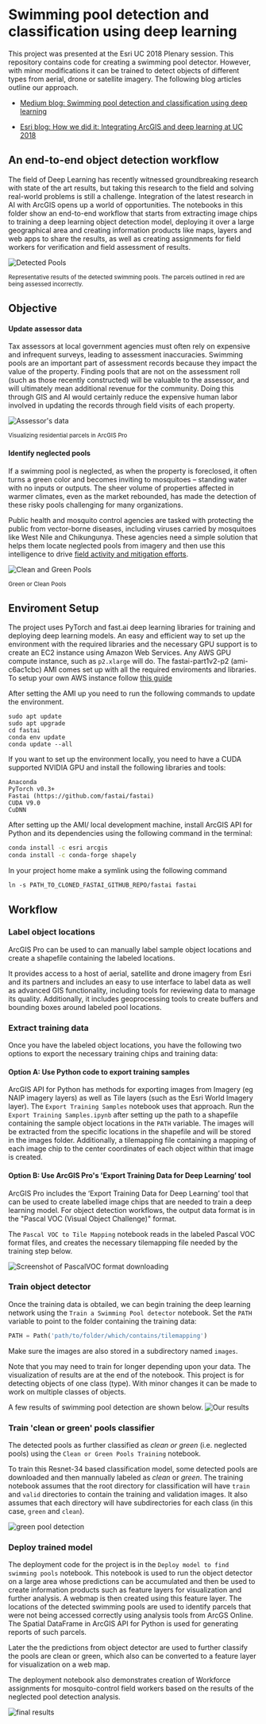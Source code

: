 # Swimming pool detection and classification using deep learning
This project was presented at the Esri UC 2018 Plenary session. This repository contains code for creating a swimming pool detector. However, with minor modifications it can be trained to detect objects of different types from aerial, drone or satellite imagery. The following blog articles outline our approach.

* [Medium blog: Swimming pool detection and classification using deep learning](https://medium.com/geoai/swimming-pool-detection-and-classification-using-deep-learning-aaf4a3a5e652)

* [Esri blog: How we did it: Integrating ArcGIS and deep learning at UC 2018](https://www.esri.com/arcgis-blog/products/api-python/analytics/how-we-did-it-integrating-arcgis-and-machine-learning-at-uc-2018/?adumkts=product&adupro=ArcGIS_Enterprise&aduc=social&adum=external&aduSF=twitter&utm_Source=social&aduca=ArcGIS_Enterprise_Releases&adut=deeplearningUC_blog&sf_id=701f2000000rpeWAAQ&adbsc=social2466101&adbid=1021789845209804800&adbpl=tw&adbpr=80676821)


## An end-to-end object detection workflow
The field of Deep Learning has recently witnessed groundbreaking research with state of the art results, but taking this research to the field and solving real-world problems is still a challenge. Integration of the latest research in AI with ArcGIS opens up a world of opportunities. The notebooks in this folder show an end-to-end workflow that starts from extracting image chips to training a deep learning object detection model, deploying it over a large geographical area and creating information products like maps, layers and web apps to share the results, as well as creating assignments for field workers for verification and field assessment of results.

![Detected Pools](https://cdn-images-1.medium.com/max/896/1*17wkvk94x7EKx8u33FQdwA.png)

<sub> Representative results of the detected swimming pools. The parcels outlined in red are being assessed incorrectly.</sub>  

## Objective

#### Update assessor data

Tax assessors at local government agencies must often rely on expensive and infrequent surveys, leading to assessment inaccuracies. Swimming pools are an important part of assessment records because they impact the value of the property. Finding pools that are not on the assessment roll (such as those recently constructed) will be valuable to the assessor, and will ultimately mean additional revenue for the community. Doing this through GIS and AI would certainly reduce the expensive human labor involved in updating the records through field visits of each property.

![Assessor's data](https://www.esri.com/arcgis-blog/wp-content/uploads/2018/07/pools1.png "Visualizing residential parcels in ArcGIS Pro")

<sub> Visualizing residential parcels in ArcGIS Pro </sub>  

#### Identify neglected pools

If a swimming pool is neglected, as when the property is foreclosed, it often turns a green color and becomes inviting to mosquitoes – standing water with no inputs or outputs. The sheer volume of properties affected in warmer climates, even as the market rebounded, has made the detection of these risky pools challenging for many organizations.

Public health and mosquito control agencies are tasked with protecting the public from vector-borne diseases, including viruses carried by mosquitoes like West Nile and Chikungunya. These agencies need a simple solution that helps them locate neglected pools from imagery and then use this intelligence to drive [field activity and mitigation efforts](http://solutions.arcgis.com/local-government/public-works/mosquito-control/).

![Clean and Green Pools](https://www.esri.com/arcgis-blog/wp-content/uploads/2018/07/pools2.png)

<sub>  Green or Clean Pools </sub>  

## Enviroment Setup

The project uses PyTorch and fast.ai deep learning libraries for training and deploying deep learning models. An easy and efficient way to set up the environment with the required libraries and the necessary GPU support is to create an EC2 instance using Amazon Web Services. Any AWS GPU compute instance, such as `p2.xlarge` will do. The fastai-part1v2-p2 (ami-c6ac1cbc) AMI comes set up with all the required enviroments and libraries. To setup your own AWS instance follow [this guide](https://github.com/reshamas/fastai_deeplearn_part1/blob/master/tools/aws_ami_gpu_setup.md)

After setting the AMI up you need to run the following commands to update the environment.
```shell
sudo apt update
sudo apt upgrade
cd fastai
conda env update
conda update --all 
```

If you want to set up the environment locally, you need to have a CUDA supported NVIDIA GPU and install the following libraries and tools:
```
Anaconda
PyTorch v0.3+
Fastai (https://github.com/fastai/fastai)
CUDA V9.0
CuDNN
```

After setting up the AMI/ local development machine, install ArcGIS API for Python and its dependencies using the following command in the terminal:

```bash
conda install -c esri arcgis
conda install -c conda-forge shapely
```

In your project home make a symlink using the following command
```shell
ln -s PATH_TO_CLONED_FASTAI_GITHUB_REPO/fastai fastai
```

## Workflow

### Label object locations

ArcGIS Pro can be used to can manually label sample object locations and create a shapefile containing the labeled locations.

It provides access to a host of aerial, satellite and drone imagery from Esri and its partners and includes an easy to use interface to label data as well as advanced GIS functionality, including tools for reviewing data to manage its quality. Additionally, it includes geoprocessing tools to create buffers and bounding boxes around labeled pool locations.

### Extract training data

Once you have the labeled object locations, you have the following two options to export the necessary training chips and training data:

#### Option A: Use Python code to export training samples
ArcGIS API for Python has methods for exporting images from Imagery (eg NAIP imagery layers) as well as Tile layers (such as the Esri World Imagery layer). The `Export Training Samples` notebook uses that approach. Run the `Export Training Samples.ipynb` after setting up the path to a shapefile containing the sample object locations in the `PATH` variable. The images will be extracted from the specific locations in the shapefile and will be stored in the images folder. Additionally, a tilemapping file containing a mapping of each image chip to the center coordinates of each object within that image is created.

#### Option B: Use ArcGIS Pro's 'Export Training Data for Deep Learning’ tool 
ArcGIS Pro includes the ‘Export Training Data for Deep Learning’ tool that can be used to create labelled image chips that are needed to train a deep learning model. For object detection workflows, the output data format is in the "Pascal VOC (Visual Object Challenge)" format.

The `Pascal VOC to Tile Mapping` notebook reads in the labeled Pascal VOC format files, and creates the necessary tilemapping file needed by the training step below.

![Screenshot of PascalVOC format downloading](https://user-images.githubusercontent.com/16683472/43246778-5d7ab360-90d0-11e8-930a-d664322992e1.png)

### Train object detector

Once the training data is obtailed, we can begin training the deep learning network using the `Train a Swimming Pool detector` notebook. Set the `PATH` variable to point to the folder containing the training data:

```python
PATH = Path('path/to/folder/which/contains/tilemapping')
```

Make sure the images are also stored in a subdirectory named `images`.

Note that you may need to train for longer depending upon your data. The visualization of results are at the end of the notebook. This project is for detecting objects of one class (type). With minor changes it can be made to work on multiple classes of objects. 

A few results of swimming pool detection are shown below.
![Our results](https://cdn-images-1.medium.com/max/716/1*rCYlCzQu4EODnOb986m07Q.png)

### Train 'clean or green' pools classifier

The detected pools as further classified as *clean or green* (i.e. neglected pools) using the `Clean or Green Pools Training` notebook.

To train this Resnet-34 based classification model, some detected pools are downloaded and then mannually labeled as *clean* or *green*. The training notebook assumes that the root directory for classification will have `train` and `valid` directories to contain the training and validation images. It also assumes that each directory will have subdirectories for each class (in this case, `green` and `clean`).

![green pool detection](https://cdn-images-1.medium.com/max/896/1*RLD_PDZHBUl1oAYcv7aQOA.png)

### Deploy trained model

The deployment code for the project is in the `Deploy model to find swimming pools` notebook. This notebook is used to run the object detector on a large area whose predictions can be accumulated and then be used to create information products such as feature layers for visualization and further analysis. A webmap is then created using this feature layer. The locations of the detected swimming pools are used to identify parcels that were not being accessed correctly using analysis tools from ArcGS Online. The Spatial DataFrame in ArcGIS API for Python is used for generating reports of such parcels.

Later the the predictions from object detector are used to further classify the pools are clean or green, which also can be converted to a feature layer for visualization on a web map.

The deployment notebook also demonstrates creation of Workforce assignments for mosquito-control field workers based on the results of the neglected pool detection analysis.

![final results](https://cdn-images-1.medium.com/max/896/1*6-y2UbWpuHvZyEhn3vbPuA.png)
